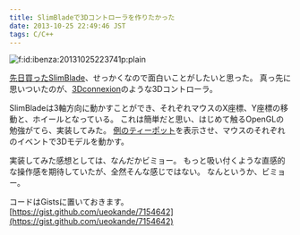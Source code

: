 ```yaml
---
title: SlimBladeで3Dコントローラを作りたかった
date: 2013-10-25 22:49:46 JST
tags: C/C++
---
```


<span itemscope itemtype="http://schema.org/Photograph"><img src="http://cdn-ak.f.st-hatena.com/images/fotolife/i/ibenza/20131025/20131025223741.png" alt="f:id:ibenza:20131025223741p:plain" title="f:id:ibenza:20131025223741p:plain" class="hatena-fotolife" itemprop="image"></span>

[先日買ったSlimBlade](http://folioscope.hatenablog.jp/entry/2013/09/22/000340)、せっかくなので面白いことがしたいと思った。
真っ先に思いついたのが、[3Dconnexion](http://www.3dconnexion.jp/)のような3Dコントローラ。

SlimBladeは3軸方向に動かすことができ、それぞれマウスのX座標、Y座標の移動と、ホイールとなっている。
これは簡単だと思い、はじめて触るOpenGLの勉強がてら、実装してみた。
[例のティーポット](http://ja.wikipedia.org/wiki/Utah_teapot)を表示させ、マウスのそれぞれのイベントで3Dモデルを動かす。

実装してみた感想としては、なんだかビミョー。
もっと吸い付くような直感的な操作感を期待していたが、全然そんな感じではない。
なんというか、ビミョー。

コードはGistsに置いておきます。<br />[https://gist.github.com/ueokande/7154642](https://gist.github.com/ueokande/7154642)

